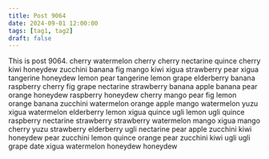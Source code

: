 ```yaml
---
title: Post 9064
date: 2024-09-01 12:00:00
tags: [tag1, tag2]
draft: false
---
```

This is post 9064.
cherry
watermelon
cherry
cherry
nectarine
quince
cherry
kiwi
honeydew
zucchini
banana
fig
mango
kiwi
xigua
strawberry
pear
xigua
tangerine
honeydew
lemon
pear
tangerine
lemon
grape
elderberry
banana
raspberry
cherry
fig
grape
nectarine
strawberry
banana
apple
banana
pear
orange
honeydew
raspberry
honeydew
cherry
mango
pear
fig
lemon
orange
banana
zucchini
watermelon
orange
apple
mango
watermelon
yuzu
xigua
watermelon
elderberry
lemon
xigua
quince
ugli
lemon
ugli
quince
raspberry
nectarine
strawberry
strawberry
watermelon
mango
xigua
mango
cherry
yuzu
strawberry
elderberry
ugli
nectarine
pear
apple
zucchini
kiwi
honeydew
pear
zucchini
lemon
quince
orange
pear
zucchini
kiwi
ugli
ugli
grape
date
xigua
watermelon
honeydew
honeydew
